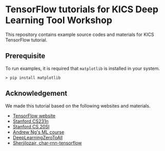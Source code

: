 # TensorFlow tutorials for KICS Deep Learning Tool Workshop
This repository contains example source codes and materials for KICS TensorFlow tutorial.

## Prerequisite
To run examples, it is required that `matplotlib` is installed in your system.
```
> pip install matplotlib
```

## Acknowledgement
We made this tutorial based on the following websites and materials.
* [TensorFlow website](http://www.tensorflow.org)
* [Stanford CS231n](http://cs231n.stanford.edu/)
* [Stanford CS 20SI](http://web.stanford.edu/class/cs20si/)
* [Andrew Ng's ML course](https://www.coursera.org/learn/machine-learning)
* [DeepLearningZeroToAll](http://hunkim.github.io/ml/)
* [Sherjilozair, char-rnn-tensorflow](https://github.com/sherjilozair/char-rnn-tensorflow)
